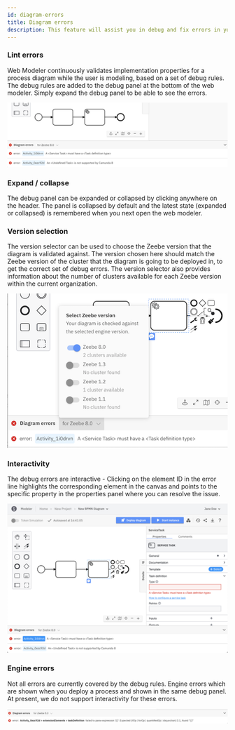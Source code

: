 ```yaml
---
id: diagram-errors
title: Diagram errors
description: This feature will assist you in debug and fix errors in your processes.
---
```


### Lint errors

Web Modeler continuously validates implementation properties for a process diagram while the user is modeling, based on a set of debug rules. The debug rules are added to the debug panel at the bottom of the web modeler. Simply expand the debug panel to be able to see the errors.

![error panel](img/diagram-errors/error-panel.png)

### Expand / collapse

The debug panel can be expanded or collapsed by clicking anywhere on the header. The panel is collapsed by default and the latest state (expanded or collapsed) is remembered when you next open the web modeler.

### Version selection

The version selector can be used to choose the Zeebe version that the diagram is validated against. The version chosen here should match the Zeebe version of the cluster that the diagram is going to be deployed in, to get the correct set of debug errors. The version selector also provides information about the number of clusters available for each Zeebe version within the current organization.

![error panel](img/diagram-errors/version-selector.png)

### Interactivity

The debug errors are interactive - Clicking on the element ID in the error line highlights the corresponding element in the canvas and points to the specific property in the properties panel where you can resolve the issue.

![error panel](img/diagram-errors/interactivity.png)

### Engine errors

Not all errors are currently covered by the debug rules. Engine errors which are shown when you deploy a process and shown in the same debug panel. At present, we do not support interactivity for these errors.

![error panel](img/diagram-errors/engine-error.png)
